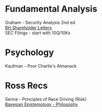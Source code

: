 # Fundamental Analysis
Graham - Security Analysis 2nd ed<br>
[BH Shareholder Letters](https://www.berkshirehathaway.com/letters/letters.html)<br>
SEC Filings - start with 10Q/10Ks<br>

# Psychology
Kaufman - Poor Charlie's Almanack<br>

# Ross Recs
Senna - Principles of Race Driving (Risk)<br>
[Bayesian Epistemology - Philosophy](https://plato.stanford.edu/entries/epistemology-bayesian/)<br>
